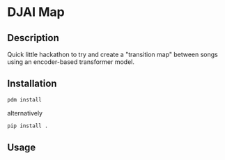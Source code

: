 # DJAI Map

## Description

Quick little hackathon to try and create a "transition map" between songs using an encoder-based transformer model.

## Installation

```bash
pdm install
```
alternatively
```bash
pip install .
```

## Usage

